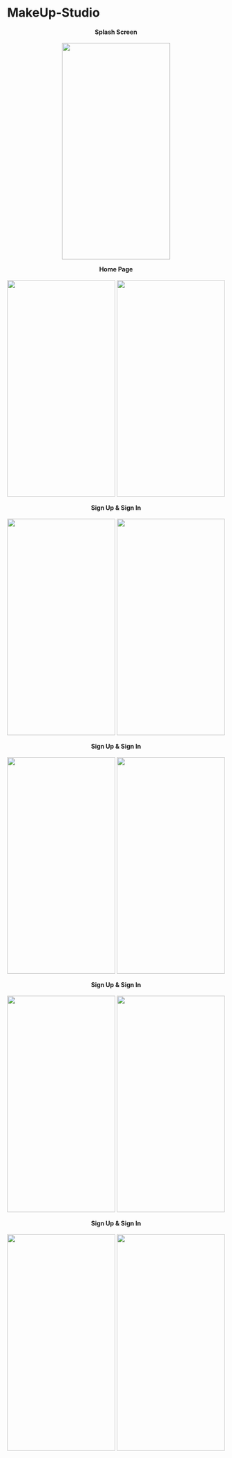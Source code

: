 # MakeUp-Studio
<p align="center">
<b>Splash Screen</b>
<br><br>
  <img src="https://user-images.githubusercontent.com/118614364/227849154-6d9ad0bf-0279-460d-a617-dbbb06ad13bb.png" width="250" height = "500" >
</p>

<p align="center">
  <b>Home Page</b>
  <br><br>
  <img src="https://user-images.githubusercontent.com/118614364/227849024-77dc3538-8b98-42ab-91f0-34f2e33e398f.png" width="250" height = "500" >
  <img src="https://user-images.githubusercontent.com/118614364/227849028-af036a3b-0ddd-42a0-9b46-de9fb78d2623.png" width="250" height = "500">
</p>

<p align="center">
  <b>Sign Up & Sign In</b>
  <br><br>
  <img src="https://user-images.githubusercontent.com/118614364/227849039-e080ad37-eff2-45c0-87c2-ac2a086a9071.png" width="250" height = "500" >
  <img src="https://user-images.githubusercontent.com/118614364/227849047-54e39c88-ac13-47e4-8354-1df1094eb07c.png" width="250" height = "500">
</p>

<p align="center">
  <b>Sign Up & Sign In</b>
  <br><br>
  <img src="https://user-images.githubusercontent.com/118614364/227849056-d7840fbc-1b9e-4f76-8eb5-7186697a7cb8.png" width="250" height = "500" >
  <img src="https://user-images.githubusercontent.com/118614364/227849064-35face38-017f-4d3c-8490-d3076a64a4fe.png" width="250" height = "500">
</p>

<p align="center">
  <b>Sign Up & Sign In</b>
  <br><br>
  <img src="https://user-images.githubusercontent.com/118614364/227849071-f0cbfbe1-20d0-41df-8785-ddec61fccf61.png" width="250" height = "500" >
  <img src="https://user-images.githubusercontent.com/118614364/227849081-a308dead-f8e8-4169-95eb-d92888de650b.png" width="250" height = "500">
</p>

<p align="center">
  <b>Sign Up & Sign In</b>
  <br><br>
  <img src="https://user-images.githubusercontent.com/118614364/227849084-b5733dee-8389-4bc0-97f4-a44c5bb173f4.png" width="250" height = "500" >
  <img src="https://user-images.githubusercontent.com/118614364/227849088-ab867c3a-8e18-4147-b792-4b043cb533b0.png" width="250" height = "500">
</p>


